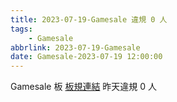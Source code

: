 ```yaml
---
title: 2023-07-19-Gamesale 違規 0 人
tags:
    - Gamesale
abbrlink: 2023-07-19-Gamesale
date: Gamesale-2023-07-19 12:00:00
---
```

Gamesale 板 [板規連結](https://www.ptt.cc/bbs/Gossiping/M.1637425085.A.07D.html)
昨天違規 0 人
